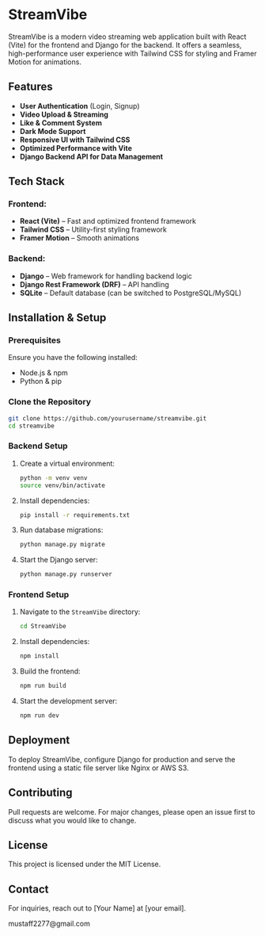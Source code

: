 # StreamVibe

StreamVibe is a modern video streaming web application built with React (Vite) for the frontend and Django for the backend. It offers a seamless, high-performance user experience with Tailwind CSS for styling and Framer Motion for animations.

## Features

- **User Authentication** (Login, Signup)
- **Video Upload & Streaming**
- **Like & Comment System**
- **Dark Mode Support**
- **Responsive UI with Tailwind CSS**
- **Optimized Performance with Vite**
- **Django Backend API for Data Management**

## Tech Stack

### Frontend:

- **React (Vite)** – Fast and optimized frontend framework
- **Tailwind CSS** – Utility-first styling framework
- **Framer Motion** – Smooth animations

### Backend:

- **Django** – Web framework for handling backend logic
- **Django Rest Framework (DRF)** – API handling
- **SQLite** – Default database (can be switched to PostgreSQL/MySQL)

## Installation & Setup

### Prerequisites

Ensure you have the following installed:

- Node.js & npm
- Python & pip

### Clone the Repository

```sh
git clone https://github.com/yourusername/streamvibe.git
cd streamvibe
```

### Backend Setup

1. Create a virtual environment:
   ```sh
   python -m venv venv
   source venv/bin/activate
   ```
2. Install dependencies:
   ```sh
   pip install -r requirements.txt
   ```
3. Run database migrations:
   ```sh
   python manage.py migrate
   ```
4. Start the Django server:
   ```sh
   python manage.py runserver
   ```

### Frontend Setup

1. Navigate to the `StreamVibe` directory:
   ```sh
   cd StreamVibe
   ```
2. Install dependencies:
   ```sh
   npm install
   ```
3. Build the frontend:
   ```sh
   npm run build
   ```
4. Start the development server:
   ```sh
   npm run dev
   ```

## Deployment

To deploy StreamVibe, configure Django for production and serve the frontend using a static file server like Nginx or AWS S3.

## Contributing

Pull requests are welcome. For major changes, please open an issue first to discuss what you would like to change.

## License

This project is licensed under the MIT License.

## Contact

For inquiries, reach out to [Your Name] at [your email].

mustaff2277\@gmail.com
